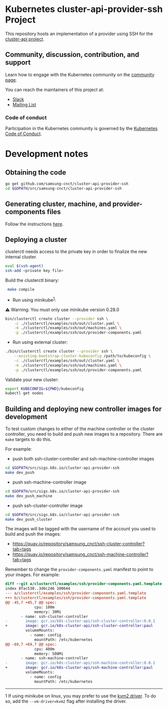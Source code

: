 <!-- markdownlint-disable MD033 -->

# Kubernetes cluster-api-provider-ssh Project

This repository hosts an implementation of a provider using SSH for the
[cluster-api project](https://sigs.k8s.io/cluster-api).

## Community, discussion, contribution, and support

Learn how to engage with the Kubernetes community on the [community page](http://kubernetes.io/community/).

You can reach the maintainers of this project at:

- [Slack](http://slack.k8s.io/)
- [Mailing List](https://groups.google.com/forum/#!forum/kubernetes-dev)

### Code of conduct

Participation in the Kubernetes community is governed by the
[Kubernetes Code of Conduct](code-of-conduct.md).

# Development notes

## Obtaining the code

```bash
go get github.com/samsung-cnct/cluster-api-provider-ssh
cd $GOPATH/src/samsung-cnct/cluster-api-provider-ssh
```

## Generating cluster, machine, and provider-components files

Follow the instructions [here](./clusterctl/examples/ssh/README.md).

## Deploying a cluster

clusterctl needs access to the private key in order to finalize the new
internal cluster.

```bash
eval $(ssh-agent)
ssh-add <private key file>
```

Build the clusterctl binary:

```bash
 make compile
```

- Run using minikube<sup>[1](#kvm2)</sup>:

:warning: Warning: You must only use minikube version 0.28.0

```bash
bin/clusterctl create cluster --provider ssh \
    -c ./clusterctl/examples/ssh/out/cluster.yaml \
    -m ./clusterctl/examples/ssh/out/machines.yaml \
    -p ./clusterctl/examples/ssh/out/provider-components.yaml
```

- Run using external cluster:

```bash
./bin/clusterctl create cluster --provider ssh \
    --existing-bootstrap-cluster-kubeconfig /path/to/kubeconfig \
    -c ./clusterctl/examples/ssh/out/cluster.yaml \
    -m ./clusterctl/examples/ssh/out/machines.yaml \
    -p ./clusterctl/examples/ssh/out/provider-components.yaml
```

Validate your new cluster:

```bash
export KUBECONFIG=${PWD}/kubeconfig
kubectl get nodes
```

## Building and deploying new controller images for development

To test custom changes to either of the machine controller or the cluster
controller, you need to build and push new images to a repository.
There are `make` targets to do this.

For example:

- push both ssh-cluster-controller and ssh-machine-controller images

```bash
cd $GOPATH/src/sigs.k8s.io/cluster-api-provider-ssh
make dev_push

```

- push ssh-machine-controller image

```bash
cd $GOPATH/src/sigs.k8s.io/cluster-api-provider-ssh
make dev_push_machine
```

- push ssh-cluster-controller image

```bash
cd $GOPATH/src/sigs.k8s.io/cluster-api-provider-ssh
make dev_push_cluster
```

The images will be tagged with the username of the account you used to
build and push the images:

<!-- markdownlint-disable MD034 -->

- https://quay.io/repository/samsung_cnct/ssh-cluster-controller?tab=tags
- https://quay.io/repository/samsung_cnct/ssh-machine-controller?tab=tags

<!-- markdownlint-enable MD034 -->

Remember to change the `provider-components.yaml` manifest to point to your
images.
For example:

```patch
diff --git a/clusterctl/examples/ssh/provider-components.yaml.template b/clusterctl/examples/ssh/provider-components.yaml.template
index 8fac530..3d6c246 100644
--- a/clusterctl/examples/ssh/provider-components.yaml.template
+++ b/clusterctl/examples/ssh/provider-components.yaml.template
@@ -45,7 +45,7 @@ spec:
             cpu: 100m
             memory: 30Mi
       - name: ssh-cluster-controller
-        image: gcr.io/k8s-cluster-api/ssh-cluster-controller:0.0.1
+        image: gcr.io/k8s-cluster-api/ssh-cluster-controller:paul
         volumeMounts:
           - name: config
             mountPath: /etc/kubernetes
@@ -69,7 +69,7 @@ spec:
             cpu: 400m
             memory: 500Mi
       - name: ssh-machine-controller
-        image: gcr.io/k8s-cluster-api/ssh-machine-controller:0.0.1
+        image: gcr.io/k8s-cluster-api/ssh-machine-controller:paul
         volumeMounts:
           - name: config
             mountPath: /etc/kubernetes
```

---

<a name="kvm2">1</a> If using minikube on linux, you may prefer to use the
[kvm2 driver](https://github.com/kubernetes/minikube/blob/master/docs/drivers.md#kvm2-driver).
To do so, add the `--vm-driver=kvm2` flag after installing the driver.
